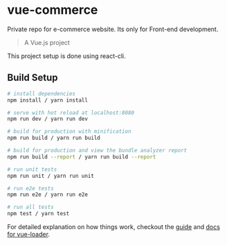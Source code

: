 # vue-commerce
Private repo for e-commerce website. Its only for Front-end development.
> A Vue.js project

This project setup is done using react-cli.

## Build Setup

``` bash
# install dependencies
npm install / yarn install

# serve with hot reload at localhost:8080
npm run dev / yarn run dev

# build for production with minification
npm run build / yarn run build

# build for production and view the bundle analyzer report
npm run build --report / yarn run build --report

# run unit tests
npm run unit / yarn run unit

# run e2e tests
npm run e2e / yarn run e2e

# run all tests
npm test / yarn test
```

For detailed explanation on how things work, checkout the [guide](http://vuejs-templates.github.io/webpack/) and [docs for vue-loader](http://vuejs.github.io/vue-loader).

